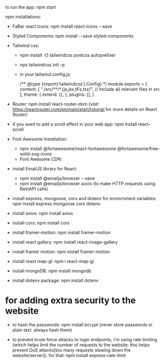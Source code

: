 to run the app: npm start

npm installations:

- FaBar react icons: npm install react-icons --save
- Styled Components: npm install --save styled-components
- Tailwind css:

  - npm install -D tailwindcss postcss autoprefixer

  - npx tailwindcss init -p

  - in your tailwind.config.js:

    /** @type {import('tailwindcss').Config} \*/
    module.exports = {
    content: [
    "./src/**/\*.{js,jsx,tFs,tsx}", // Include all relevant files in src
    ],
    theme: {
    extend: {},
    },
    plugins: [],
    }

- Router: npm install react-router-dom
  (visit https://reactrouter.com/en/main/start/tutorial for more details on React Router)

- if you want to add a scroll effect in your web app: npm install react-scroll

- Font Awesome Installation:

  - npm install @fortawesome/react-fontawesome @fortawesome/free-solid-svg-icons
  - Font Awesome CDN: <link rel="stylesheet" href="https://cdnjs.cloudflare.com/ajax/libs/font-awesome/6.5.2/css/all.min.css"
    integrity="sha512-SnH5WK+bZxgPHs44uWIX+LLJAJ9/2PkPKZ5QiAj6Ta86w+fsb2TkcmfRyVX3pBnMFcV7oQPJkl9QevSCWr3W6A=="
    crossorigin="anonymous" referrerpolicy="no-referrer" />

- install EmailJS library for React:
  - npm install @emailjs/browser --save
  - npm install @emailjs/browser axios (to make HTTP requests using RestAPI calls)

- install express, mongoose, cors and dotenv for enviornment variables: npm install express mongoose cors dotenv

- install axios: npm install axios

- install cors: npm install cors

- install framer-motion: npm install framer-motion

- install react gallery: npm install react-image-gallery

- install framer motion: npm install framer-motion

- install react map-gl:  npm i react-map-gl

- install mongoDB: npm install mongodb

- install dotenv package: npm install dotenv


# for adding extra security to the website

- to hash the passwords: npm install bcrypt (never store passwords in plain text. always hash them)

- to prevent brute force attacks to login endpoints, i'm using rate limiting (which helps limit the number of requests to the website; this helps prevent DoS attacks[too many requests slowing down the website/server]). for that: npm install express-rate-limit
